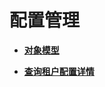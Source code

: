 # 配置管理<a name="ZH-CN_TOPIC_0000001081837303"></a>

-   **[对象模型](ConfigurationManagement-ObjectModel-11.md)**  

-   **[查询租户配置详情](QueryingConfigurationDetails.md)**  


